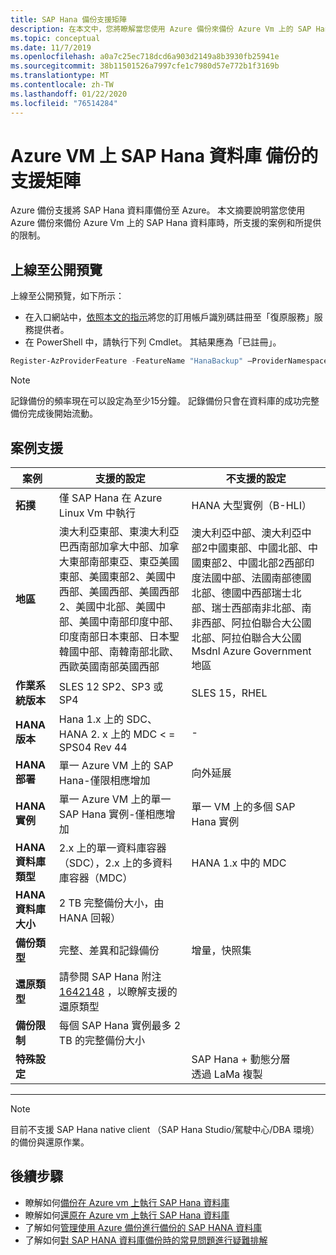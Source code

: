 ```yaml
---
title: SAP Hana 備份支援矩陣
description: 在本文中，您將瞭解當您使用 Azure 備份來備份 Azure Vm 上的 SAP Hana 資料庫時，所支援的案例和限制。
ms.topic: conceptual
ms.date: 11/7/2019
ms.openlocfilehash: a0a7c25ec718dcd6a903d2149a8b3930fb25941e
ms.sourcegitcommit: 38b11501526a7997cfe1c7980d57e772b1f3169b
ms.translationtype: MT
ms.contentlocale: zh-TW
ms.lasthandoff: 01/22/2020
ms.locfileid: "76514284"
---
```

# <a name="support-matrix-for-backup-of-sap-hana-databases-on-azure-vms"></a>Azure VM 上 SAP Hana 資料庫 備份的支援矩陣

Azure 備份支援將 SAP Hana 資料庫備份至 Azure。 本文摘要說明當您使用 Azure 備份來備份 Azure Vm 上的 SAP Hana 資料庫時，所支援的案例和所提供的限制。

## <a name="onboard-to-the-public-preview"></a>上線至公開預覽

上線至公開預覽，如下所示：

* 在入口網站中，[依照本文的指示](https://docs.microsoft.com/azure/azure-resource-manager/resource-manager-register-provider-errors#solution-3---azure-portal)將您的訂用帳戶識別碼註冊至「復原服務」服務提供者。
* 在 PowerShell 中，請執行下列 Cmdlet。 其結果應為「已註冊」。

```PowerShell
Register-AzProviderFeature -FeatureName "HanaBackup" –ProviderNamespace Microsoft.RecoveryServices
```

> [!NOTE]
> 記錄備份的頻率現在可以設定為至少15分鐘。 記錄備份只會在資料庫的成功完整備份完成後開始流動。

## <a name="scenario-support"></a>案例支援

| **案例**               | **支援的設定**                                | **不支援的設定**                              |
| -------------------------- | ------------------------------------------------------------ | ------------------------------------------------------------ |
| **拓撲**               | 僅 SAP Hana 在 Azure Linux Vm 中執行                    | HANA 大型實例（B-HLI）                                   |
| **地區**                   | 澳大利亞東部、東澳大利亞巴西南部加拿大中部、加拿大東部南部東亞、東亞美國東部、美國東部2、美國中西部、美國西部、美國西部2、美國中北部、美國中部、美國中南部印度中部、印度南部日本東部、日本聖韓國中部、南韓南部北歐、西歐英國南部英國西部 | 澳大利亞中部、澳大利亞中部2中國東部、中國北部、中國東部2、中國北部2西部印度法國中部、法國南部德國北部、德國中西部瑞士北部、瑞士西部南非北部、南非西部、阿拉伯聯合大公國北部、阿拉伯聯合大公國 Msdnl Azure Government 地區 |
| **作業系統版本**            | SLES 12 SP2、SP3 或 SP4           | SLES 15，RHEL                                                |
| **HANA 版本**          | Hana 1.x 上的 SDC、HANA 2. x 上的 MDC < = SPS04 Rev 44           | -                                                            |
| **HANA 部署**       | 單一 Azure VM 上的 SAP Hana-僅限相應增加               | 向外延展                                                    |
| **HANA 實例**         | 單一 Azure VM 上的單一 SAP Hana 實例-僅相應增加 | 單一 VM 上的多個 SAP Hana 實例                  |
| **HANA 資料庫類型**    | 2\.x 上的單一資料庫容器（SDC），2.x 上的多資料庫容器（MDC） | HANA 1.x 中的 MDC                                              |
| **HANA 資料庫大小**     | 2 TB 完整備份大小，由 HANA 回報） |                                                              |
| **備份類型**           | 完整、差異和記錄備份                           | 增量，快照集                                       |
| **還原類型**          | 請參閱 SAP Hana 附注[1642148](https://launchpad.support.sap.com/#/notes/1642148) ，以瞭解支援的還原類型 |                                                              |
| **備份限制**          | 每個 SAP Hana 實例最多 2 TB 的完整備份大小  |                                                              |
| **特殊設定** |                                                              | SAP Hana + 動態分層 <br>  透過 LaMa 複製            |

------

> [!NOTE]
> 目前不支援 SAP Hana native client （SAP Hana Studio/駕駛中心/DBA 環境）的備份與還原作業。



## <a name="next-steps"></a>後續步驟

* 瞭解如何[備份在 Azure vm 上執行 SAP Hana 資料庫](https://docs.microsoft.com/azure/backup/backup-azure-sap-hana-database)
* 瞭解如何[還原在 Azure vm 上執行 SAP Hana 資料庫](https://docs.microsoft.com/azure/backup/sap-hana-db-restore)
* 了解如何[管理使用 Azure 備份進行備份的 SAP HANA 資料庫](sap-hana-db-manage.md)
* 了解如何[對 SAP HANA 資料庫備份時的常見問題進行疑難排解](https://docs.microsoft.com/azure/backup/backup-azure-sap-hana-database-troubleshoot)

